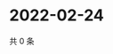 # 2022-02-24

共 0 条

<!-- BEGIN WEIBO -->
<!-- 最后更新时间 Thu Feb 24 2022 04:20:37 GMT+0800 (China Standard Time) -->

<!-- END WEIBO -->
